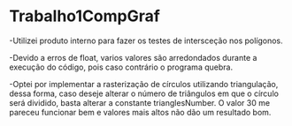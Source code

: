 # Trabalho1CompGraf
-Utilizei produto interno para fazer os testes de intersceção nos polígonos.

-Devido a erros de float, varios valores são arredondados durante a execução do código,
pois caso contrário o programa quebra.

-Optei por implementar a rasterização de círculos utilizando triangulação, dessa forma,
caso deseje alterar o número de triângulos em que o círculo será dividido, basta alterar
a constante trianglesNumber. O valor 30 me pareceu funcionar bem e valores mais altos
não dão um resultado bom.
